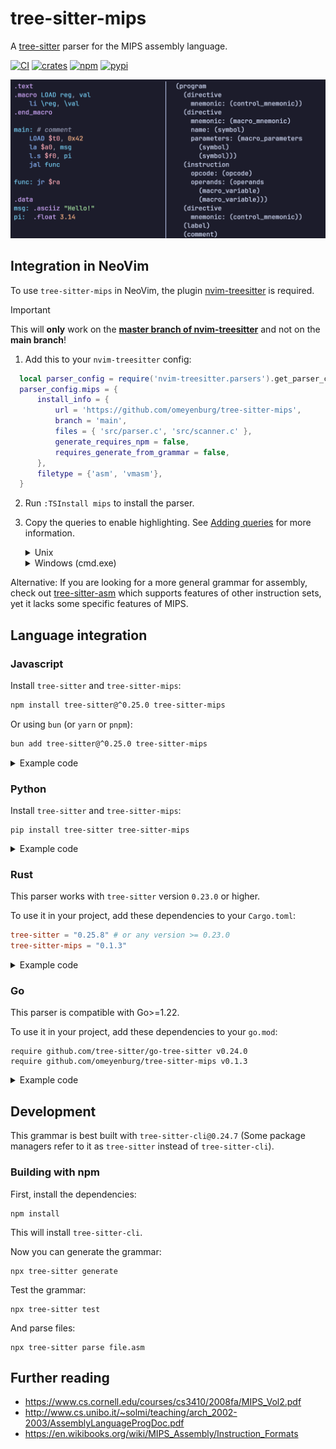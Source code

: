 # tree-sitter-mips

A [tree-sitter](https://github.com/tree-sitter/tree-sitter) parser for the MIPS assembly language.

[![CI](https://img.shields.io/github/actions/workflow/status/omeyenburg/tree-sitter-mips/ci.yml?logo=github&label=CI)](https://github.com/omeyenburg/tree-sitter-mips/actions/workflows/ci.yml)
[![crates](https://img.shields.io/crates/v/tree-sitter-mips?logo=rust)](https://crates.io/crates/tree-sitter-mips)
[![npm](https://img.shields.io/npm/v/tree-sitter-mips?logo=npm)](https://www.npmjs.com/package/tree-sitter-mips)
[![pypi](https://img.shields.io/pypi/v/tree-sitter-mips?logo=pypi&logoColor=ffd242)](https://pypi.org/project/tree-sitter-mips)

![Syntax highlighting in NeoVim](assets/preview.png)

## Integration in NeoVim

To use `tree-sitter-mips` in NeoVim, the plugin [nvim-treesitter](https://github.com/nvim-treesitter/nvim-treesitter) is required.

>[!IMPORTANT]
> This will **only** work on the **[master branch of nvim-treesitter](https://github.com/nvim-treesitter/nvim-treesitter)** and not on the **main branch**!

1. Add this to your `nvim-treesitter` config:
  ```lua
    local parser_config = require('nvim-treesitter.parsers').get_parser_configs()
    parser_config.mips = {
        install_info = {
            url = 'https://github.com/omeyenburg/tree-sitter-mips',
            branch = 'main',
            files = { 'src/parser.c', 'src/scanner.c' },
            generate_requires_npm = false,
            requires_generate_from_grammar = false,
        },
        filetype = {'asm', 'vmasm'},
    }
  ```
2. Run `:TSInstall mips` to install the parser.
3. Copy the queries to enable highlighting. See [Adding queries](https://github.com/nvim-treesitter/nvim-treesitter?tab=readme-ov-file#adding-queries) for more information.
    <details>
    <summary>Unix</summary>

    ```sh
    mkdir -p "$XDG_CONFIG_HOME/nvim/queries/mips"
    curl -L -o "$XDG_CONFIG_HOME/nvim/queries/mips/highlights.scm" https://raw.githubusercontent.com/omeyenburg/tree-sitter-mips/main/queries/highlights.scm
    curl -L -o "$XDG_CONFIG_HOME/nvim/queries/mips/indents.scm" https://raw.githubusercontent.com/omeyenburg/tree-sitter-mips/main/queries/indents.scm
    ```
    </details>
    <details>
    <summary>Windows (cmd.exe)</summary>

    ```sh
    mkdir "%LOCALAPPDATA%\nvim\queries\mips"
    curl -L -o "%LOCALAPPDATA%\nvim\queries\mips\highlights.scm" https://raw.githubusercontent.com/omeyenburg/tree-sitter-mips/main/queries/highlights.scm
    curl -L -o "%LOCALAPPDATA%\nvim\queries\mips\indents.scm" https://raw.githubusercontent.com/omeyenburg/tree-sitter-mips/main/queries/indents.scm
    ```
    </details>

Alternative: If you are looking for a more general grammar for assembly, check out [tree-sitter-asm](https://github.com/RubixDev/tree-sitter-asm) which supports features of other instruction sets, yet it lacks some specific features of MIPS.


## Language integration

### Javascript

Install `tree-sitter` and `tree-sitter-mips`:
```sh
npm install tree-sitter@^0.25.0 tree-sitter-mips
```
Or using `bun` (or `yarn` or `pnpm`):
```sh
bun add tree-sitter@^0.25.0 tree-sitter-mips
```

<details>
<summary>Example code</summary>

```javascript
const Parser = require('tree-sitter');
const mips = require('tree-sitter-mips');

const code = "li $t0, 2";

const parser = new Parser();
parser.setLanguage(mips);

const tree = parser.parse(code);

console.log(tree.rootNode.toString());
// Output: (program (instruction opcode: (opcode) operands: (operands (register) (decimal))))
```
</details>

### Python

Install `tree-sitter` and `tree-sitter-mips`:
```
pip install tree-sitter tree-sitter-mips
```

<details>
<summary>Example code</summary>

```python
import tree_sitter
from tree_sitter_mips import language

source = b"li $t0, 2"

parser = tree_sitter.Parser()
parser.language = tree_sitter.Language(language())
tree = parser.parse(source)

def to_string(node):
    return "(" + " ".join([node.type, *map(to_string, node.named_children)]) + ")"

print(to_string(tree.root_node))
# Output: (program (instruction (opcode) (operands (register) (decimal))))
```
</details>

### Rust

This parser works with `tree-sitter` version `0.23.0` or higher.

To use it in your project, add these dependencies to your `Cargo.toml`:
```toml
tree-sitter = "0.25.8" # or any version >= 0.23.0
tree-sitter-mips = "0.1.3"
```

<details>
<summary>Example code</summary>

```rs
use tree_sitter::Parser;

fn main() {
    let code = b"li $t0, 2";

    let mut parser = Parser::new();
    parser
        .set_language(&tree_sitter_mips::LANGUAGE.into())
        .expect("Error loading Mips parser");

    let tree = parser.parse(code, None).unwrap();

    println!("{}", tree.root_node().to_sexp());
    // Output: (program (instruction opcode: (opcode) operands: (operands (register) (decimal))))
}
```
</details>

### Go

This parser is compatible with Go>=1.22.

To use it in your project, add these dependencies to your `go.mod`:
```gomod
require github.com/tree-sitter/go-tree-sitter v0.24.0
require github.com/omeyenburg/tree-sitter-mips v0.1.3
```

<details>
<summary>Example code</summary>

```go
package main

import (
    "fmt"

    tree_sitter "github.com/tree-sitter/go-tree-sitter"
    tree_sitter_mips "github.com/omeyenburg/tree-sitter-mips/bindings/go"
)

func main() {
    code := []byte("li $t0, 2")

    parser := tree_sitter.NewParser()
    defer parser.Close()
    parser.SetLanguage(tree_sitter.NewLanguage(tree_sitter_mips.Language()))

    tree := parser.Parse(code, nil)
    defer tree.Close()

    root := tree.RootNode()

    fmt.Println(root.ToSexp())
    // Output: (program (instruction opcode: (opcode) operands: (operands (register) (decimal))))
}
```
</details>

## Development

This grammar is best built with `tree-sitter-cli@0.24.7` (Some package managers refer to it as `tree-sitter` instead of `tree-sitter-cli`).

### Building with npm

First, install the dependencies:
```
npm install
```
This will install `tree-sitter-cli`.

Now you can generate the grammar:
```
npx tree-sitter generate
```

Test the grammar:
```
npx tree-sitter test
```

And parse files:
```
npx tree-sitter parse file.asm
```

## Further reading

- https://www.cs.cornell.edu/courses/cs3410/2008fa/MIPS_Vol2.pdf
- http://www.cs.unibo.it/~solmi/teaching/arch_2002-2003/AssemblyLanguageProgDoc.pdf
- https://en.wikibooks.org/wiki/MIPS_Assembly/Instruction_Formats
